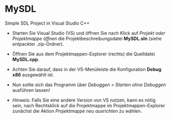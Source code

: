 # MySDL
Simple SDL Project in Visual Studio C++

- Starten Sie Visual Studio (VS) und öffnen Sie nach Klick auf
  *Projekt oder Projektmappe öffnen*
  die Projektbeschreibungsdatei **MySDL.sln** (siehe entpackter .zip-Ordner).

- Öffnen Sie aus dem Projektmappen-Explorer (rechts) die Quelldatei **MySDL.cpp**.

- Achten Sie darauf, dass in der VS-Menüleiste die Konfiguration **Debug x86** ausgewählt ist.

- Nun sollte sich das Programm über 
  *Debuggen > Starten ohne Debuggen*
  ausführen lassen!
  
- *Hinweis:* Falls Sie eine andere Version von VS nutzen, kann es nötig sein,
  nach Rechtsklick auf die Projektmappe im Projektmappen-Explorer zunächst die Aktion 
  *Projektmappe neu ausrichten* zu wählen.
